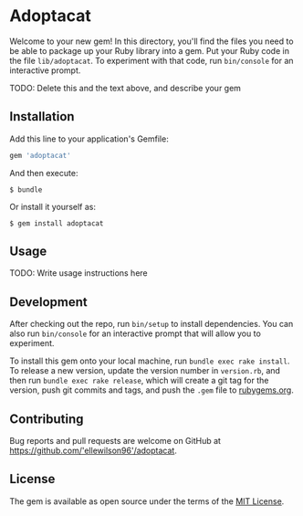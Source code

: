 # Adoptacat

Welcome to your new gem! In this directory, you'll find the files you need to be able to package up your Ruby library into a gem. Put your Ruby code in the file `lib/adoptacat`. To experiment with that code, run `bin/console` for an interactive prompt.

TODO: Delete this and the text above, and describe your gem

## Installation

Add this line to your application's Gemfile:

```ruby
gem 'adoptacat'
```

And then execute:

    $ bundle

Or install it yourself as:

    $ gem install adoptacat

## Usage

TODO: Write usage instructions here

## Development

After checking out the repo, run `bin/setup` to install dependencies. You can also run `bin/console` for an interactive prompt that will allow you to experiment.

To install this gem onto your local machine, run `bundle exec rake install`. To release a new version, update the version number in `version.rb`, and then run `bundle exec rake release`, which will create a git tag for the version, push git commits and tags, and push the `.gem` file to [rubygems.org](https://rubygems.org).

## Contributing

Bug reports and pull requests are welcome on GitHub at https://github.com/'ellewilson96'/adoptacat.

## License

The gem is available as open source under the terms of the [MIT License](https://opensource.org/licenses/MIT).
